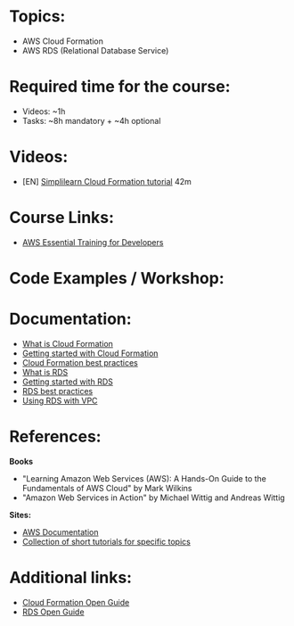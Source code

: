 **Topics:** 
=======================
- AWS Cloud Formation
- AWS RDS (Relational Database Service)

**Required time for the course:** 
=======================
- Videos: ~1h
- Tasks: ~8h mandatory + ~4h optional

**Videos:**
=======================
* [EN] [Simplilearn Cloud Formation tutorial](https://www.youtube.com/watch?v=t97jZch4lMY) 42m





**Course Links:**
======================= 
* [AWS Essential Training for Developers](https://www.linkedin.com/learning/aws-essential-training-for-developers-2019/)



**Code Examples / Workshop:**
=======================



**Documentation:**
=======================
* [What is Cloud Formation](https://docs.aws.amazon.com/AWSCloudFormation/latest/UserGuide/Welcome.html)
* [Getting started with Cloud Formation](https://aws.amazon.com/cloudformation/getting-started/)
* [Cloud Formation best practices](https://docs.aws.amazon.com/AWSCloudFormation/latest/UserGuide/best-practices.html)
* [What is RDS](https://docs.aws.amazon.com/AmazonRDS/latest/UserGuide/Welcome.html)
* [Getting started with RDS](https://docs.aws.amazon.com/AmazonRDS/latest/UserGuide/CHAP_GettingStarted.html)
* [RDS best practices](https://docs.aws.amazon.com/AmazonRDS/latest/UserGuide/CHAP_BestPractices.html)
* [Using RDS with VPC](https://docs.aws.amazon.com/AmazonRDS/latest/UserGuide/USER_VPC.html)



**References:**
=======================

**Books**

* "Learning Amazon Web Services (AWS): A Hands-On Guide to the Fundamentals of AWS Cloud" by Mark Wilkins
* "Amazon Web Services in Action" by Michael Wittig and Andreas Wittig


**Sites:**

* [AWS Documentation](https://docs.aws.amazon.com/)
* [Collection of short tutorials for specific topics](https://aws.amazon.com/getting-started/hands-on/)



**Additional links:**
=======================
* [Cloud Formation Open Guide](https://github.com/open-guides/og-aws/blob/master/translations/ru.md#cloudformation)
* [RDS Open Guide](https://github.com/open-guides/og-aws/blob/master/translations/ru.md#rds)
